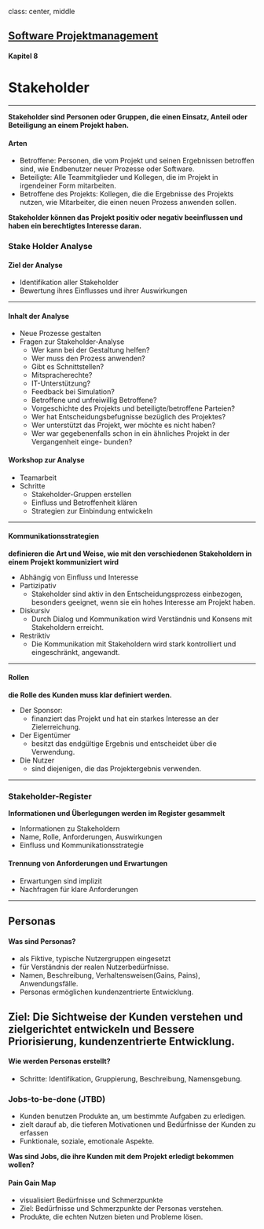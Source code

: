 class: center, middle

## [Software Projektmanagement](index.html)

#### Kapitel 8

# Stakeholder
---

**Stakeholder sind Personen oder Gruppen, die einen Einsatz, Anteil oder Beteiligung an einem Projekt haben.**

#### Arten
- Betroffene: Personen, die vom Projekt und seinen Ergebnissen betroffen sind, wie Endbenutzer neuer Prozesse oder Software.
- Beteiligte: Alle Teammitglieder und Kollegen, die im Projekt in irgendeiner Form mitarbeiten.
- Betroffene des Projekts: Kollegen, die die Ergebnisse des Projekts nutzen, wie Mitarbeiter, die einen neuen Prozess anwenden sollen.

**Stakeholder können das Projekt positiv oder negativ beeinflussen und haben ein berechtigtes Interesse daran.**

### Stake Holder Analyse

#### Ziel der Analyse

- Identifikation aller Stakeholder 
- Bewertung ihres Einflusses und ihrer Auswirkungen
---

#### Inhalt der Analyse

- Neue Prozesse gestalten
- Fragen zur Stakeholder-Analyse
    - Wer kann bei der Gestaltung helfen?
    - Wer muss den Prozess anwenden?
    - Gibt es Schnittstellen?
    - Mitspracherechte?
    - IT-Unterstützung?
    - Feedback bei Simulation?
    - Betroffene und unfreiwillig Betroffene?
    - Vorgeschichte des Projekts und beteiligte/betroffene Parteien?
    - Wer hat Entscheidungsbefugnisse bezüglich des Projektes?
    - Wer unterstützt das Projekt, wer möchte es nicht haben?
    - Wer war gegebenenfalls schon in ein ähnliches Projekt in der Vergangenheit einge-
bunden?

#### Workshop zur Analyse

- Teamarbeit
- Schritte
    - Stakeholder-Gruppen erstellen
    - Einfluss und Betroffenheit klären
    - Strategien zur Einbindung entwickeln
---
#### Kommunikationsstrategien

**definieren die Art und Weise, wie mit den verschiedenen Stakeholdern in einem Projekt kommuniziert wird**

- Abhängig von Einfluss und Interesse
- Partizipativ
    - Stakeholder sind aktiv in den Entscheidungsprozess einbezogen, besonders geeignet, wenn sie ein hohes Interesse am Projekt haben.
- Diskursiv
    - Durch Dialog und Kommunikation wird Verständnis und Konsens mit Stakeholdern erreicht.
- Restriktiv
    - Die Kommunikation mit Stakeholdern wird stark kontrolliert und eingeschränkt, angewandt.

---
#### Rollen
**die Rolle des Kunden muss klar definiert werden.**

- Der Sponsor:
    - finanziert das Projekt und hat ein starkes Interesse an der Zielerreichung.
- Der Eigentümer
    - besitzt das endgültige Ergebnis und entscheidet über die Verwendung.
- Die Nutzer
    - sind diejenigen, die das Projektergebnis verwenden.
---
### Stakeholder-Register

**Informationen und Überlegungen werden im Register gesammelt**
- Informationen zu Stakeholdern
- Name, Rolle, Anforderungen, Auswirkungen
- Einfluss und Kommunikationsstrategie


#### Trennung von Anforderungen und Erwartungen

- Erwartungen sind implizit
- Nachfragen für klare Anforderungen

---
## Personas

#### Was sind Personas?

- als Fiktive, typische Nutzergruppen eingesetzt
- für Verständnis der realen Nutzerbedürfnisse.
- Namen, Beschreibung, Verhaltensweisen(Gains, Pains), Anwendungsfälle.
- Personas ermöglichen kundenzentrierte Entwicklung.

**Ziel: Die Sichtweise der Kunden verstehen und zielgerichtet entwickeln und Bessere Priorisierung, kundenzentrierte Entwicklung.**
---

#### Wie werden Personas erstellt?

- Schritte: Identifikation, Gruppierung, Beschreibung, Namensgebung.

### Jobs-to-be-done (JTBD)

- Kunden benutzen Produkte an, um bestimmte Aufgaben zu erledigen.
- zielt darauf ab, die tieferen Motivationen und Bedürfnisse der Kunden zu erfassen
- Funktionale, soziale, emotionale Aspekte.

**Was sind Jobs, die ihre Kunden mit dem Projekt erledigt bekommen wollen?**

#### Pain Gain Map

- visualisiert Bedürfnisse und Schmerzpunkte
- Ziel: Bedürfnisse und Schmerzpunkte der Personas verstehen.
- Produkte, die echten Nutzen bieten und Probleme lösen.
